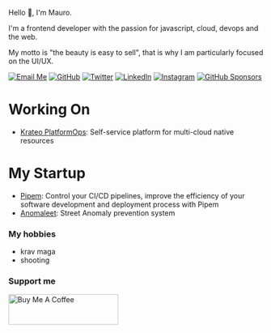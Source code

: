 Hello 👋, I'm Mauro.

I'm a frontend developer with the passion for javascript, cloud, devops and the web.

My motto is "the beauty is easy to sell", that is why I am particularly focused on the UI/UX.

[![Email Me](https://img.shields.io/badge/Email-mauro.sala@gmail.com-2196F3.svg)](mailto:mauro.sala@gmail.com)
[![GitHub](https://img.shields.io/github/followers/maurosala.svg?label=GitHub&style=social)](https://github.com/maurosala)
[![Twitter](https://img.shields.io/twitter/follow/maurosala?label=Twitter&style=social)](https://twitter.com/maurosala)
[![LinkedIn](https://img.shields.io/badge/LinkedIn--_.svg?style=social&logo=linkedin)](https://www.linkedin.com/in/maurosala/)
[![Instagram](https://img.shields.io/badge/Instagram--_.svg?style=social&logo=instagram)](https://www.instagram.com/maurosala/)
[![GitHub Sponsors](https://img.shields.io/badge/GitHub_Sponsors--_.svg?style=social&logo=github&logoColor=EA4AAA)](https://github.com/sponsors/maurosala)

# Working On

- [Krateo PlatformOps](https://github.com/krateoplatformops): Self-service platform for multi-cloud native resources

# My Startup

- [Pipem](https://github.com/pipem-io): Control your CI/CD pipelines, improve the efficiency of your software development and deployment process with Pipem
- [Anomaleet](https://anomaleet.com): Street Anomaly prevention system

### My hobbies

- krav maga
- shooting

### Support me

<a href="https://www.buymeacoffee.com/maurosala" target="_blank"><img src="https://cdn.buymeacoffee.com/buttons/v2/default-yellow.png" alt="Buy Me A Coffee" style="height: 60px !important;width: 217px !important;" ></a>
